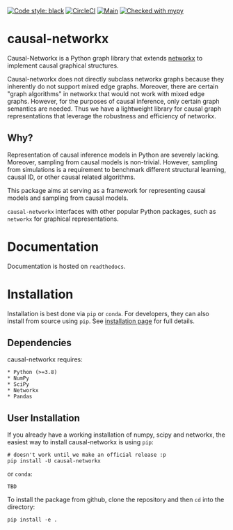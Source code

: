 [![Code style: black](https://img.shields.io/badge/code%20style-black-000000.svg)](https://github.com/psf/black)
[![CircleCI](https://circleci.com/gh/adam2392/causal-networkx/tree/main.svg?style=svg)](https://circleci.com/gh/adam2392/causal-networkx/tree/main)
[![Main](https://github.com/adam2392/causal-networkx/actions/workflows/main.yml/badge.svg?branch=main)](https://github.com/adam2392/causal-networkx/actions/workflows/main.yml)
[![Checked with mypy](http://www.mypy-lang.org/static/mypy_badge.svg)](http://mypy-lang.org/)


# causal-networkx
Causal-Networkx is a Python graph library that extends [networkx](https://github.com/networkx/networkx) to implement causal graphical structures.

Causal-networkx does not directly subclass networkx graphs because they inherently do not support mixed edge graphs. Moreover, there are certain "graph algorithms" in networkx that would not work with mixed edge graphs. However, for the purposes of causal inference, only certain graph semantics are needed. Thus we have a lightweight library for causal graph representations that leverage the robustness and efficiency of networkx.

## Why?
Representation of causal inference models in Python are severely lacking. Moreover, sampling from causal models is non-trivial. However, sampling from simulations is a requirement to benchmark different structural learning, causal ID, or other causal related algorithms.

This package aims at serving as a framework for representing causal models and sampling from causal models.

``causal-networkx`` interfaces with other popular Python packages, such as ``networkx`` for graphical representations.

# Documentation
Documentation is hosted on `readthedocs`.

# Installation
Installation is best done via `pip` or `conda`. For developers, they can also install from source using `pip`. See [installation page](TBD) for full details.

## Dependencies

causal-networkx requires:

    * Python (>=3.8)
    * NumPy
    * SciPy
    * Networkx
    * Pandas

## User Installation

If you already have a working installation of numpy, scipy and networkx, the easiest way to install causal-networkx is using `pip`:

    # doesn't work until we make an official release :p
    pip install -U causal-networkx

or `conda`:

    TBD

To install the package from github, clone the repository and then `cd` into the directory:

    pip install -e .
